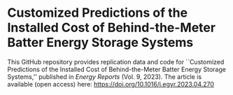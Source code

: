 # Customized Predictions of the Installed Cost of Behind-the-Meter Batter Energy Storage Systems

This GitHub repository provides replication data and code for ``Customized Predictions of the Installed Cost of Behind-the-Meter Batter Energy Storage Systems,'' published in *Energy Reports* (Vol. 9, 2023). The article is available (open access) here: https://doi.org/10.1016/j.egyr.2023.04.270
